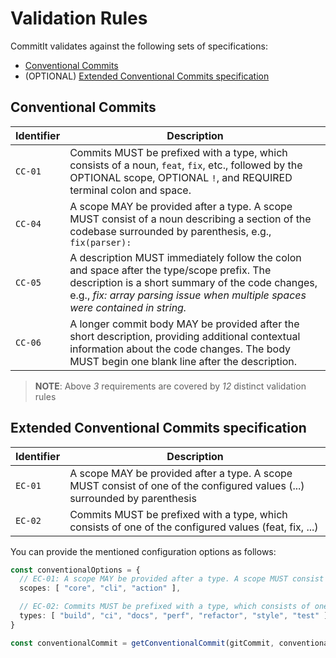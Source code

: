 <!-- 
SPDX-FileCopyrightText: 2023 Kevin de Jong <monkaii@hotmail.com>

SPDX-License-Identifier: MIT
SPDX-License-Identifier: CC-BY-3.0
-->

# Validation Rules

CommitIt validates against the following sets of specifications:
- [Conventional Commits](https://www.conventionalcommits.org/en/v1.0.0/#specification)
- (OPTIONAL) [Extended Conventional Commits specification](#extended-conventional-commits-specification)

## Conventional Commits

| Identifier | Description |
| --- | --- |
| `CC-01` | Commits MUST be prefixed with a type, which consists of a noun, `feat`, `fix`, etc., followed by the OPTIONAL scope, OPTIONAL `!`, and REQUIRED terminal colon and space. | 
| `CC-04` | A scope MAY be provided after a type. A scope MUST consist of a noun describing a section of the codebase surrounded by parenthesis, e.g., `fix(parser):` |
| `CC-05` | A description MUST immediately follow the colon and space after the type/scope prefix. The description is a short summary of the code changes, e.g., _fix: array parsing issue when multiple spaces were contained in string._ |
| `CC-06` | A longer commit body MAY be provided after the short description, providing additional contextual information about the code changes. The body MUST begin one blank line after the description. |

> **NOTE**: Above _3_ requirements are covered by _12_ distinct validation rules

## Extended Conventional Commits specification

| Identifier | Description |
| --- | --- |
| `EC-01` | A scope MAY be provided after a type. A scope MUST consist of one of the configured values (...) surrounded by parenthesis |
| `EC-02` | Commits MUST be prefixed with a type, which consists of one of the configured values (feat, fix, ...) |

You can provide the mentioned configuration options as follows:

```ts
const conventionalOptions = {
  // EC-01: A scope MAY be provided after a type. A scope MUST consist of one of the configured values (...) surrounded by parenthesis
  scopes: [ "core", "cli", "action" ],

  // EC-02: Commits MUST be prefixed with a type, which consists of one of the configured values (...)
  types: [ "build", "ci", "docs", "perf", "refactor", "style", "test" ],
}

const conventionalCommit = getConventionalCommit(gitCommit, conventionalOptions);
```
